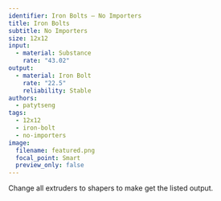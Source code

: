 ```yaml
---
identifier: Iron Bolts – No Importers
title: Iron Bolts
subtitle: No Importers
size: 12x12
input:
  - material: Substance
    rate: "43.02"
output:
  - material: Iron Bolt
    rate: "22.5"
    reliability: Stable
authors:
  - patytseng
tags:
  - 12x12
  - iron-bolt
  - no-importers
image:
  filename: featured.png
  focal_point: Smart
  preview_only: false
---
```

Change all extruders to shapers to make get the listed output.